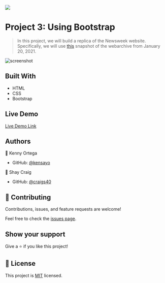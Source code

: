 ![](https://img.shields.io/badge/Microverse-blueviolet)

# Project 3: Using Bootstrap

> In this project, we will build a replica of the Newsweek website. Specifically, we will use [this](https://web.archive.org/web/20210120125445/https://www.newsweek.com/) snapshot of the webarchive from January 20, 2021.

![screenshot](https://raw.github.com/kensayo/microv-wk3-newsweek/img/Screenshotp3.png)

## Built With

- HTML
- CSS
- Bootstrap

## Live Demo

[Live Demo Link](https://raw.githack.com/kensayo/microv-wk3-newsweek/second/index.html)


## Authors

👤 Kenny Ortega

- GitHub: [@kensayo](https://github.com/kensayo)

👤 Shay Craig

- GitHub: [@craigs40](https://github.com/craigs40)

## 🤝 Contributing

Contributions, issues, and feature requests are welcome!

Feel free to check the [issues page](issues/).

## Show your support

Give a ⭐️ if you like this project!


## 📝 License

This project is [MIT](https://opensource.org/licenses/MIT) licensed.
